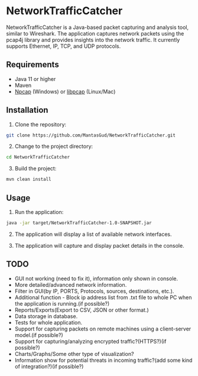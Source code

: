 # NetworkTrafficCatcher

NetworkTrafficCatcher is a Java-based packet capturing and analysis tool, similar to Wireshark. 
The application captures network packets using the pcap4j library and provides insights into the network traffic. 
It currently supports Ethernet, IP, TCP, and UDP protocols.

## Requirements

- Java 11 or higher
- Maven
- [Npcap](https://nmap.org/npcap/) (Windows) or [libpcap](https://www.tcpdump.org/) (Linux/Mac)

## Installation

1. Clone the repository:
```bash
git clone https://github.com/MantasGud/NetworkTrafficCatcher.git
```
2. Change to the project directory:
```bash
cd NetworkTrafficCatcher
```
3. Build the project:
```bash
mvn clean install
```

## Usage

1. Run the application:
```bash
java -jar target/NetworkTrafficCatcher-1.0-SNAPSHOT.jar
```
2. The application will display a list of available network interfaces. 

3. The application will capture and display packet details in the console.

## TODO
- GUI not working (need to fix it), information only shown in console.
- More detailed/advanced network information.
- Filter in GUI(by IP, PORTS, Protocols, sources, destinations, etc.).
- Additional function - Block ip address list from .txt file to whole PC when the application is running.(if possible?)
- Reports/Exports(Export to CSV, JSON or other format.)
- Data storage in database.
- Tests for whole application.
- Support for capturing packets on remote machines using a client-server model.(if possible?)
- Support for capturing/analyzing encrypted traffic?(HTTPS?)(if possible?)
- Charts/Graphs/Some other type of visualization?
- Information show for potential threats in incoming traffic?(add some kind of integration?)(if possible?)
